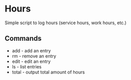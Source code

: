 # Hours

Simple script to log hours (service hours, work hours, etc.)

## Commands

* add - add an entry
* rm - remove an entry
* edit - edit an entry
* ls - list entries
* total - output total amount of hours
